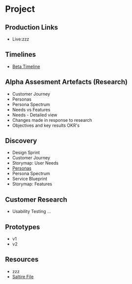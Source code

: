 # Project

## Production Links
- Live:zzz

## Timelines
- [Beta Timeline](webpages/timeline/)


## Alpha Assesment Artefacts (Research)
- Customer Journey
- Personas
- Persona Spectrum
- Needs vs Features
- Needs - Detailed view
- Changes made in response to research
- Objectives and key results OKR's

## Discovery
- Design Sprint
- Customer Journey
- Storymap: User Needs
- [Personas](personas.pdf)
- Persona Spectrum
- Service Blueprint
- Storymap: Features  



## Customer Research
- Usability Testing ...


## Prototypes
- v1
- v2


## Resources
- zzz
- [Saltire File](saltire.png)
